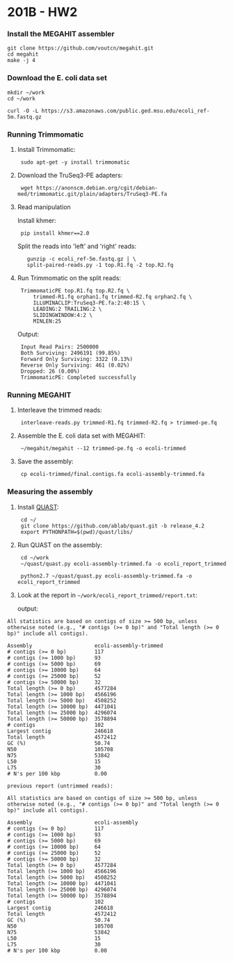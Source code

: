 # 201B - HW2

### Install the MEGAHIT assembler

    git clone https://github.com/voutcn/megahit.git
    cd megahit
    make -j 4

### Download the E. coli data set

    mkdir ~/work
    cd ~/work
    
    curl -O -L https://s3.amazonaws.com/public.ged.msu.edu/ecoli_ref-5m.fastq.gz
    
### Running Trimmomatic

1. Install Trimmomatic:

        sudo apt-get -y install trimmomatic

2. Download the TruSeq3-PE adapters:

        wget https://anonscm.debian.org/cgit/debian-med/trimmomatic.git/plain/adapters/TruSeq3-PE.fa
            
3. Read manipulation

    Install khmer:

        pip install khmer==2.0

    Split the reads into 'left' and 'right' reads:

          gunzip -c ecoli_ref-5m.fastq.gz | \
          split-paired-reads.py -1 top.R1.fq -2 top.R2.fq

4. Run Trimmomatic on the split reads:

        TrimmomaticPE top.R1.fq top.R2.fq \
            trimmed-R1.fq orphan1.fq trimmed-R2.fq orphan2.fq \
            ILLUMINACLIP:TruSeq3-PE.fa:2:40:15 \
            LEADING:2 TRAILING:2 \
            SLIDINGWINDOW:4:2 \
            MINLEN:25
            
    Output:

        Input Read Pairs: 2500000
        Both Surviving: 2496191 (99.85%)
        Forward Only Surviving: 3322 (0.13%)
        Reverse Only Surviving: 461 (0.02%)
        Dropped: 26 (0.00%)
        TrimmomaticPE: Completed successfully
       
### Running MEGAHIT

1. Interleave the trimmed reads:

        interleave-reads.py trimmed-R1.fq trimmed-R2.fq > trimmed-pe.fq
    
2. Assemble the E. coli data set with MEGAHIT:

        ~/megahit/megahit --12 trimmed-pe.fq -o ecoli-trimmed

3. Save the assembly:

        cp ecoli-trimmed/final.contigs.fa ecoli-assembly-trimmed.fa
        
### Measuring the assembly

1. Install [QUAST](http://quast.sourceforge.net/quast):

        cd ~/
        git clone https://github.com/ablab/quast.git -b release_4.2
        export PYTHONPATH=$(pwd)/quast/libs/

2. Run QUAST on the assembly:

        cd ~/work
        ~/quast/quast.py ecoli-assembly-trimmed.fa -o ecoli_report_trimmed

        python2.7 ~/quast/quast.py ecoli-assembly-trimmed.fa -o ecoli_report_trimmed

3. Look at the report in `~/work/ecoli_report_trimmed/report.txt`:

    output:
```
All statistics are based on contigs of size >= 500 bp, unless otherwise noted (e.g., "# contigs (>= 0 bp)" and "Total length (>= 0 bp)" include all contigs).

Assembly                    ecoli-assembly-trimmed
# contigs (>= 0 bp)         117                   
# contigs (>= 1000 bp)      93                    
# contigs (>= 5000 bp)      69                    
# contigs (>= 10000 bp)     64                    
# contigs (>= 25000 bp)     52                    
# contigs (>= 50000 bp)     32                    
Total length (>= 0 bp)      4577284               
Total length (>= 1000 bp)   4566196               
Total length (>= 5000 bp)   4508252               
Total length (>= 10000 bp)  4471041               
Total length (>= 25000 bp)  4296074               
Total length (>= 50000 bp)  3578894               
# contigs                   102                   
Largest contig              246618                
Total length                4572412               
GC (%)                      50.74                 
N50                         105708                
N75                         53842                 
L50                         15                    
L75                         30                    
# N's per 100 kbp           0.00 
```
    previous report (untrimmed reads):
```
All statistics are based on contigs of size >= 500 bp, unless otherwise noted (e.g., "# contigs (>= 0 bp)" and "Total length (>= 0 bp)" include all contigs).

Assembly                    ecoli-assembly
# contigs (>= 0 bp)         117           
# contigs (>= 1000 bp)      93            
# contigs (>= 5000 bp)      69            
# contigs (>= 10000 bp)     64            
# contigs (>= 25000 bp)     52            
# contigs (>= 50000 bp)     32            
Total length (>= 0 bp)      4577284       
Total length (>= 1000 bp)   4566196       
Total length (>= 5000 bp)   4508252       
Total length (>= 10000 bp)  4471041       
Total length (>= 25000 bp)  4296074       
Total length (>= 50000 bp)  3578894       
# contigs                   102           
Largest contig              246618        
Total length                4572412       
GC (%)                      50.74         
N50                         105708        
N75                         53842         
L50                         15            
L75                         30            
# N's per 100 kbp           0.00  
```

